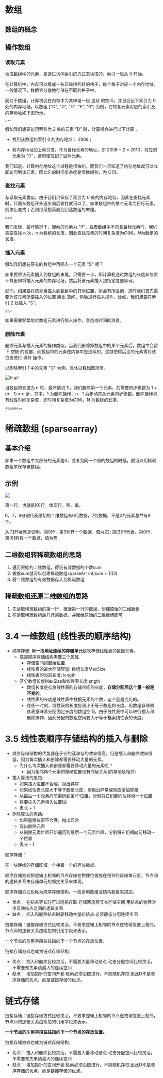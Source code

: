 # 数组

## 数组的概念



## 操作数组

### 读取元素

读取数组中的元素，是通过访问索引的方式来读取的，索引一般从 0 开始。

在计算机中，内存可以看成一些已经排列好的格子，每个格子对应一个内存地址。一般情况下，数据会分散地存储在不同的格子中。

而对于数组，计算机会在内存中为其申请一段 连续 的空间，并且会记下索引为 0 处的内存地址。以数组 ["C", "O", "D", "E", "R"] 为例，它的各元素对应的索引及内存地址如下图所示。

<img src="https://pic.leetcode-cn.com/273ac74bdd7a19d72c2bf60d84ddd66f09b45de4d8c36333bf5f1fee2c7a8330-%E5%9B%BE%E7%89%872.png" alt="2.png" style="zoom: 33%;" />

假如我们想要访问索引为 2 处的元素 "D" 时，计算机会进行以下计算：

- 找到该数组的索引 0 的内存地址： 2008；

- 将内存地址加上索引值，作为目标元素的地址，即 2008 + 2 = 2010，对应的元素为 "D"，这时便找到了目标元素。

我们知道，计算内存地址这个过程是很快的，而我们一旦知道了内存地址就可以立即访问到该元素，因此它的时间复杂度是常数级别，为 
O(1)。

### 查找元素

与读取元素类似，由于我们只保存了索引为 0 处的内存地址，因此在查找元素时，只需从数组开头逐步向后查找就可以了。如果数组中的某个元素为目标元素，则停止查找；否则继续搜索直到到达数组的末尾。

<img src="https://pic.leetcode-cn.com/3d9c20552e0e9c4650f4a267f4066aa71338ad0013514559b57a1bf786d662ba-4.gif" alt="4.gif" style="zoom:50%;" />

我们发现，最坏情况下，搜索的元素为 "R"，或者数组中不包含目标元素时，我们需要查找 n 次，n 为数组的长度，因此查找元素的时间复杂度为𝑂(𝑁)，𝑁为数组的长度。

### 插入元素

假如我们想在原有的数组中再插入一个元素 "S" 呢？

如果要将该元素插入到数组的末尾，只需要一步。即计算机通过数组的长度和位置计算出即将插入元素的内存地址，然后将该元素插入到指定位置即可。

然而，如果要将该元素插入到数组中的其他位置，则会有所区别，这时我们首先需要为该元素所要插入的位置 腾出 空间，然后进行插入操作。比如，我们想要在索引 2 处插入 "S"。

<img src="https://pic.leetcode-cn.com/22ce7dbf8cd441fd7425499cd8154d1c4211a6a42ec3f3995520ee76ce7183c7-7.gif" alt="7.gif" style="zoom: 50%;" />

如果需要频繁地对数组元素进行插入操作，会造成时间的浪费。

### 删除元素

删除元素与插入元素的操作类似，当我们删除掉数组中的某个元素后，数组中会留下 空缺 的位置，而数组中的元素在内存中是连续的，这就使得后面的元素需对该位置进行 填补 操作。

以删除索引 1 中的元素 "O" 为例，具体过程如图所示。

![6.gif](https://pic.leetcode-cn.com/4df7a5a75e5f76b6e7e4540f9403c7c2fee5197a1f30421b4f5d32fdca2cf360-8.gif)

当数组的长度为 n 时，最坏情况下，我们删除第一个元素，共需要的步骤数为 1 + (n - 1) = n 步，其中，1 为删除操作，n - 1 为移动其余元素的步骤数。删除操作具有线性时间复杂度，即时间复杂度为𝑂(𝑁)，N 为数组的长度。

<img src="https://pic.leetcode-cn.com/1617108025-oQRoDO-%E6%95%B0%E7%BB%84%E7%9A%84%E6%93%8D%E4%BD%9C.jpg" alt="数组的操作.jpg" style="zoom: 50%;" />





# 稀疏数组 (sparsearray)

## 基本介绍

如果一个数组中大部分的元素是0，或者为同一个值的数组的时候，就可以用稀疏数组来保存该数组。

## 示例

[![](https://cdn.nlark.com/yuque/0/2023/png/38953059/1702595563428-26a68cb1-5576-49de-a166-98c831b8e65f.png)](https://cdn.nlark.com/yuque/0/2023/png/38953059/1702595563428-26a68cb1-5576-49de-a166-98c831b8e65f.png)

第一行，也就是[0]行，体现行、列、值。

6，7，8分别代表原始的二维数组有6行数据，7列数据，不是0的元素总共有8个。

从[1]开始就是说明，第0行，第3列有一个数据，值为22; 第[2]行代表，第0行，第[6]列有一个数据，值为15.

## 二维数组转稀疏数组的思路

1. 遍历原始的二维数组，得到有效数据的个数sum
2. 根据sum就可以创建稀疏数组sparseArr int[sum + 1][3]
3. 将二维数组的有效数据存入到稀疏数组

## 稀疏数组还原二维数组的思路

1. 先读取稀疏数组的第一行，根据第一行的数据，创建原始的二维数组
2. 在读取稀疏数组后几行的数据，并赋给原始的二维数组即可

# 3.4 一维数组 (**线性表的顺序结构)**

- 顺序存储: 用**一段地址连续的存储单元**依次存储线性表的数据元素。
    - 描述顺序存储结构需要三个属性
        - 存储空间的起始位置
        - 线性表的最大存储容量: 数组长度MaxSize
        - 线性表的当前长度: length
    - 区分数组长度MaxSize和线性表长度length
        - 数组长度是存放线性表的存储空间的长度，**存储分配后这个量一般是不变的**。
        - 线性表的长度是线性表中数据元素的个数，这个量是变化的。
        - 在任一时刻，线性表的长度应该小于等于数组的长度。用数组存储顺序表意味着分配固定长度的数组空间，由于线性表中可以进行插入和删除操作，因此分配的数组空间要大于等于档案线性表的长度。

# **3.5 线性表顺序存储结构的插入与删除**

- 顺序存储结构的优势就在于它的读和存的效率很高，但是插入和删除效率很低，因为每次插入和删除都需要移动大量的元素。
    - 为什么每次插入和删除都需要移动大量的元素呢？
        - 因为相邻两个元素的存储位置也有邻居关系(内存地址相邻)
- 插入算法的思路:
    - 如果插入位置不合理，抛出异常
    - 如果线性表长度大于等于数组长度，则抛出异常或动态增加容量
    - 从最后一个元素向前遍历到第i个位置，分别将它们都向后移动一个位置
    - 将要插入元素填入位置i处
    - 表长 + 1
- 删除算法的思路:
    - 如果删除位置不合理，抛出异常
    - 取出删除元素
    - 从删除元素位置开始遍历到最后一个元素位置，分别将它们都向前移动一个位置
    - 表长 - 1

顺序存储：

在一块连续的存储区域一个接着一个的存放数据。

顺序存储方式把逻辑上相邻的节点存储在物理位置放在相邻的存储单元里，节点间的逻辑关系由存储单元的邻接关系来体现。

顺序存储方式也称为顺序存储结构，一般采用数组或结构数组来描述。

- 优点： 在结点等长时可以随机存取 存储密度高节省存储空间 用结点的物理次序反映结点之间的逻辑关系
- 缺点： 插入和删除结点时要移动大量的结点 必须静态分配连续空间

链接存储：链接存储方式比较灵活，不要求逻辑上相邻的节点在物理位置上相邻，节点间的逻辑关系由附加的引用字段来表示。

一个节点的引用字段往往指向下一个节点的存放位置。

链接存储方式也成为链式存储结构。

- 优点： 插入和删除比较灵活，不需要大量移动结点 动态分配空间比较灵活，不需要预先申请最大的连续空间
- 缺点： 增加指针的空间开销 检索必须沿链进行，不能随机存取 因此D不是顺序存储的优点，而是链接存储的优点。

# 链式存储

链接存储：链接存储方式比较灵活，不要求逻辑上相邻的节点在物理位置上相邻，节点间的逻辑关系由附加的引用字段来表示。

**一个节点的引用字段往往指向下一个节点的存放位置。**

链接存储方式也成为链式存储结构。

- 优点： 插入和删除比较灵活，不需要大量移动结点 动态分配空间比较灵活，不需要预先申请最大的连续空间
- 缺点： 增加指针的空间开销 检索必须沿链进行，不能随机存取 因此D不是顺序存储的优点，而是链接存储的优点。